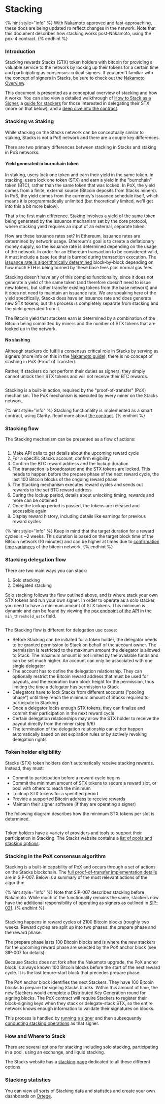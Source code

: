 # Stacking

{% hint style="info" %}
With [Nakamoto](../nakamoto-upgrade/what-is-the-nakamoto-release/nakamoto-in-10-minutes.md) approved and fast-approaching, these docs are being updated ro reflect changes in the network. Note that this document describes how stacking works post-Nakamoto, using the pox-4 contract.
{% endhint %}

### Introduction

Stacking rewards Stacks (STX) token holders with bitcoin for providing a valuable service to the network by locking up their tokens for a certain time and participating as consensus-critical signers. If you aren't familiar with the concept of signers in Stacks, be sure to check out the [Nakamoto Overview](../nakamoto-upgrade/what-is-the-nakamoto-release/nakamoto-in-10-minutes.md).

This document is presented as a conceptual overview of stacking and how it works. You can also view a detailed walkthrough of [How to Stack as a Signer](../nakamoto-upgrade/signing-and-stacking/stacking-flow.md), a [guide for stackers](../nakamoto-upgrade/nakamoto-rollout-plan/nakamoto-for-stackers.md) for those interested in delegating their STX (more on that below), and a [deep dive into the contract](../clarity/example-contracts/stacking.md).

### Stacking vs Staking

While stacking on the Stacks network can be conceptually similar to staking, Stacks is not a PoS network and there are a couple key differences.

There are two primary differences between stacking in Stacks and staking in PoS networks.

#### Yield generated in burnchain token

In staking, users lock one token and earn their yield in the same token. In stacking, users lock one token (STX) and earn a yield in the "burnchain" token (BTC), rather than the same token that was locked. In PoX, the yield comes from a finite, external source (Bitcoin deposits from Stacks miners). In PoS, the yield comes from the currency's issuance schedule itself, which means it is programmatically unlimited (but theoretically limited, we'll get into this a bit more below).

That's the first main difference. Staking involves a yield of the same token being generated by the issuance mechanism set by the core protocol, where stacking yield requires an input of an external, separate token.

How are these issuance rates set? In Ethereum, issuance rates are determined by network usage. Ethereum's goal is to create a deflationary money supply, so the issuance rate is determined depending on the usage of the network. In order for an Ethereum transaction to be considered valid, it must include a base fee that is burned during transaction execution. The [issuance rate is algorithmically determined](https://ethereum.org/en/roadmap/merge/issuance/#post-merge) block-by-block depending on how much ETH is being burned by these base fees plus normal gas fees.

Stacking doesn't have any of this complex functionality, since it does not generate a yield of the same token (and therefore doesn't need to issue new tokens, but rather transfer existing tokens from the base network) and it does not need to maintain an issuance rate. We are speaking here of the yield specifically, Stacks does have an issuance rate and does generate new STX tokens, but this process is completely separate from stacking and the yield generated from it.

The Bitcoin yield that stackers earn is determined by a combination of the Bitcoin being committed by miners and the number of STX tokens that are locked up in the network.

#### No slashing

Although stackers do fulfill a consensus critical role in Stacks by serving as signers (more info on this in the [Nakamoto guide](../nakamoto-upgrade/what-is-the-nakamoto-release/nakamoto-in-10-minutes.md)), there is no concept of slashing in PoX (Proof of Transfer).

Rather, if stackers do not perform their duties as signers, they simply cannot unlock their STX tokens and will not receive their BTC rewards.

<figure><img src="../.gitbook/assets/image (2) (1) (1).png" alt=""><figcaption></figcaption></figure>

Stacking is a built-in action, required by the "proof-of-transfer" (PoX) mechanism. The PoX mechanism is executed by every miner on the Stacks network.

{% hint style="info" %}
Stacking functionality is implemented as a smart contract, using Clarity. Read more about [the contract](../clarity/example-contracts/stacking.md).
{% endhint %}

### Stacking flow

The Stacking mechanism can be presented as a flow of actions:

<figure><img src="../.gitbook/assets/image (3) (1).png" alt=""><figcaption></figcaption></figure>

1. Make API calls to get details about the upcoming reward cycle
2. For a specific Stacks account, confirm eligibility
3. Confirm the BTC reward address and the lockup duration
4. The transaction is broadcasted and the STX tokens are locked. This needs to happen before the prepare phase of the next reward cycle, the last 100 Bitcoin blocks of the ongoing reward phase
5. The Stacking mechanism executes reward cycles and sends out rewards to the set BTC reward address
6. During the lockup period, details about unlocking timing, rewards and more can be obtained
7. Once the lockup period is passed, the tokens are released and accessible again
8. Display reward history, including details like earnings for previous reward cycles

{% hint style="info" %}
Keep in mind that the target duration for a reward cycles is \~2 weeks. This duration is based on the target block time of the Bitcoin network (10 minutes) and can be higher at times due to [confirmation time variances](https://www.blockchain.com/charts/median-confirmation-time) of the bitcoin network.
{% endhint %}

### Stacking delegation flow

There are two main ways you can stack:

1. Solo stacking
2. Delegated stacking

Solo stacking follows the flow outlined above, and is where stack your own STX tokens and run your own signer. In order to operate as a solo stacker, you need to have a minimum amount of STX tokens. This minimum is dynamic and can be found by viewing the [pox endpoint of the API](https://api.testnet.hiro.so/v2/pox) in the `min_threshold_ustx` field.

<figure><img src="../.gitbook/assets/image (4) (1).png" alt=""><figcaption></figcaption></figure>

The Stacking flow is different for delegation use cases:

* Before Stacking can be initiated for a token holder, the delegator needs to be granted permission to Stack on behalf of the account owner. The permission is restricted to the maximum amount the delegator is allowed to Stack. The maximum amount is not limited by the available funds and can be set much higher. An account can only be associated with one single delegator
* The account has to define the delegation relationship. They can optionally restrict the Bitcoin reward address that must be used for payouts, and the expiration burn block height for the permission, thus limiting the time a delegator has permission to Stack
* Delegators have to lock Stacks from different accounts ("pooling phase") until they reach the minimum amount of Stacks required to participate in Stacking
* Once a delegator locks enough STX tokens, they can finalize and commit their participation in the next reward cycle
* Certain delegation relationships may allow the STX holder to receive the payout directly from the miner (step 5/6)
* The termination of the delegation relationship can either happen automatically based on set expiration rules or by actively revoking delegation rights

### Token holder eligibility

Stacks (STX) token holders don't automatically receive stacking rewards. Instead, they must:

* Commit to participation before a reward cycle begins
* Commit the minimum amount of STX tokens to secure a reward slot, or pool with others to reach the minimum
* Lock up STX tokens for a specified period
* Provide a supported Bitcoin address to receive rewards
* Maintain their signer software (if they are operating a signer)

The following diagram describes how the minimum STX tokens per slot is determined.

<figure><img src="../.gitbook/assets/image (5).png" alt=""><figcaption></figcaption></figure>

Token holders have a variety of providers and tools to support their participation in Stacking. The Stacks website contains a [list of pools and stacking options](https://www.stacks.co/learn/stacking#startstacking).

### Stacking in the PoX consensus algorithm

Stacking is a built-in capability of PoX and occurs through a set of actions on the Stacks blockchain. The [full proof-of-transfer implementation details](https://github.com/stacks-network/stacks-blockchain/blob/develop/sip/sip-007-stacking-consensus.md) are in SIP-007. Below is a summary of the most relevant actions of the algorithm.

{% hint style="info" %}
Note that SIP-007 describes stacking before Nakamoto. While much of the functionality remains the same, stackers now have the additional responsibility of operating as signers as outlined in [SIP-021](https://github.com/stacksgov/sips/blob/feat/sip-021-nakamoto/sips/sip-021/sip-021-nakamoto.md).
{% endhint %}

<figure><img src="../.gitbook/assets/image (6).png" alt=""><figcaption></figcaption></figure>

Stacking happens in reward cycles of 2100 Bitcoin blocks (roughly two weeks. Reward cycles are split up into two phases: the prepare phase and the reward phase.

The prepare phase lasts 100 Bitcoin blocks and is where the new stackers for the upcoming reward phase are selected by the PoX anchor block (see SIP-007 for details).

Because Stacks does not fork after the Nakamoto upgrade, the PoX anchor block is always known 100 Bitcoin blocks before the start of the next reward cycle. It is the last tenure-start block that precedes prepare phase.

The PoX anchor block identifies the next Stackers. They have 100 Bitcoin blocks to prepare for signing Stacks blocks. Within this amount of time, the new Stackers would complete a Distributed Key Generation round for signing blocks. The PoX contract will require Stackers to register their block-signing keys when they stack or delegate-stack STX, so the entire network knows enough information to validate their signatures on blocks.

This process is handled by [running a signer](../nakamoto-upgrade/signing-and-stacking/running-a-signer.md) and then subsequently [conducting stacking operations](../nakamoto-upgrade/signing-and-stacking/stacking-flow.md) as that signer.

### How and Where to Stack

There are several options for stacking including solo stacking, participating in a pool, using an exchange, and liquid stacking.

The Stacks website has a [stacking page](https://www.stacks.co/learn/stacking) dedicated to all these different options.

### Stacking statistics

You can view all sorts of Stacking data and statistics and create your own dashboards on [Ortege](https://app.ortege.ai/superset/dashboard/stacks-shack/).
